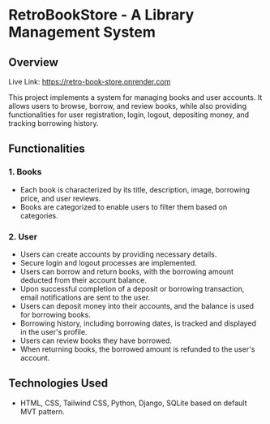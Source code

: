 # RetroBookStore - A Library Management System

## Overview

Live Link: https://retro-book-store.onrender.com

This project implements a system for managing books and user accounts. It allows users to browse, borrow, and review books, while also providing functionalities for user registration, login, logout, depositing money, and tracking borrowing history.

## Functionalities

### 1. Books

- Each book is characterized by its title, description, image, borrowing price, and user reviews.
- Books are categorized to enable users to filter them based on categories.

### 2. User

- Users can create accounts by providing necessary details.
- Secure login and logout processes are implemented.
- Users can borrow and return books, with the borrowing amount deducted from their account balance.
- Upon successful completion of a deposit or borrowing transaction, email notifications are sent to the user.
- Users can deposit money into their accounts, and the balance is used for borrowing books.
- Borrowing history, including borrowing dates, is tracked and displayed in the user's profile.
- Users can review books they have borrowed.
- When returning books, the borrowed amount is refunded to the user's account.

## Technologies Used

- HTML, CSS, Tailwind CSS, Python, Django, SQLite based on default MVT pattern.
